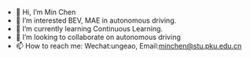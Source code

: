 - 👋 Hi, I’m Min Chen
- 👀 I’m interested BEV, MAE in autonomous driving.
- 🌱 I’m currently learning Continuous Learning.
- 💞️ I’m looking to collaborate on autonomous driving
- 📫 How to reach me: Wechat:ungeao, Email:minchen@stu.pku.edu.cn

<!---
chaytonmin/chaytonmin is a ✨ special ✨ repository because its `README.md` (this file) appears on your GitHub profile.
You can click the Preview link to take a look at your changes.
--->
